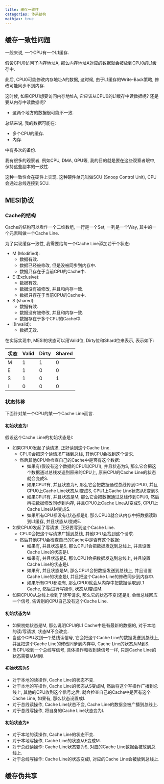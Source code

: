```yaml
---
title: 缓存一致性
categories: 体系结构
mathjax: true
---
```




## 缓存一致性问题

一般来说, 一个CPU有一个L1缓存.

假设CPU0访问了内存地址A, 那么内存地址A对应的数据就会被放到CPU0的L1缓存中.

此后, CPU0可能修改内存地址A的数据, 这时候, 由于L1缓存的Write-Back策略, 修改可能同步不到内存.

这时候, 如果CPU1想要访问内存地址A, 它应该从CPU0的L1缓存中读数据呢? 还是要从内存中读数据呢?

* 这两个地方的数据很可能不一致.

总结来说, 我的数据可能在:

* 多个CPU的缓存.
* 内存.

中有多次的备份.

我有很多的观察者, 例如CPU, DMA, GPU等, 我的目的就是要在这些观察者眼中, 保持这些副本的一致性.

这种一致性会在硬件上实现, 这种硬件单元叫做SCU (Snoop Control Unit), CPU会通过总线连接到SCU.



## MESI协议



### Cache的结构

Cache的结构可以看作一个二维数组, 一行是一个Set, 一列是一个Way, 其中的一个元素叫做一个Cache Line.

为了实现缓存一致性, 我需要给每一个Cache Line添加若干个状态:

* M (Modified): 
  * 数据有效.
  * 数据已经被修改, 但是没被同步到内存中.
  * 数据只存在于当前CPU的Cache中.
* E (Exclusive):
  * 数据有效.
  * 数据没有被修改, 并且和内存一致.
  * 数据只存在于当前CPU的Cache中.
* S (shared):
  * 数据有效.
  * 数据没有被修改, 并且和内存一致.
  * 数据存在于多个CPU的Cache中.
* I(Invalid):
  * 数据无效.

在实际实现中, MESI的状态可以用Valid位, Dirty位和Shard位来表示, 表示如下:

| 状态 | Valid | Dirty | Shared |
| ---- | ----- | ----- | ------ |
| M    | 1     | 1     | 0      |
| E    | 1     | 0     | 0      |
| S    | 1     | 0     | 1      |
| I    | 0     | 0     | 0      |



### 状态转移

下面针对某一个CPU的某一个Cache Line而言.



#### 初始状态为I

假设这个Cache Line的初始状态是I:

* 如果CPU0发起了读请求, 正好读到这个Cache Line.
  * CPU0会把这个读请求广播到总线, 其他CPU会找到这个请求.
  * 然后其他CPU会检查自己的Cache中是否有这个数据:
    * 如果有(假设有这个数据的CPU叫CPU1), 并且状态为S, 那么它会把这个数据通过总线发送到原来的CPU上, 原来CPU的Cache Line的状态就会变成S.
    * 如果CPU1有, 并且状态为E, 那么它会把数据通过总线传到CPU0, 并且CPU0上Cache Line状态从I变成S, CPU1上Cache Line状态从E变到S.
    * 如果CPU1有, 并且状态是M, 那么它会把数据通过总线传到CPU0, 然后再把数据修改同步到内存, 并且CPU0上Cache Line从I变成S, CPU1上Cache Line从M变成S.
    * 如果所有CPU都没有(状态都是I), 那么CPU0就会从内存中把数据读取到L1缓存, 并且状态从I变成E.
* 如果CPU0发起了写请求, 正好要写到这个Cache Line.
  * CPU0会把这个写请求广播到总线, 其他CPU会找到这个请求.
  * 然后其他CPU会检查自己的Cache中是否有这个数据:
    * 如果有, 并且状态是S, 那么CPU1会把数据发送到总线上, 并且设置Cache Line的状态是I.
    * 如果有, 并且状态是E, 那么CPU1会把数据发送到总线上, 并且设置Cache Line的状态是I.
    * 如果有, 并且状态是M, 那么CPU1会把数据发送到总线上, 并且设置Cache Line的状态是I, 并且把这个Cache Line的修改同步到内存中.
    * 如果所有CPU都没有, 那么CPU0就会从内存中把数据读取到L1 Cache, 然后进行写操作, 状态从I变成M.
* 如果CPU0从总线上收到了读写请求, 那么它的状态不变(还是I), 会给总线回应一个信号, 告诉别的CPU自己没有这个Cache Line.



#### 初始状态为M

* 如果初始状态是M, 那么说明CPU的L1 Cache中是有最新的数据的, 对于本地的读/写请求, 状态M不会改变.
* 当这个CPU收到一个总线读信号, 它会把这个Cache Line的数据发送到总线上, 并且把这个Cache Line的修改同步到内存中, Cache Line的状态从M到S.
* 当CPU收到一个总线写信号, 具体操作和收到读信号一样, 只是Cache Line的状态需要从M到I.



#### 初始状态为S

* 对于本地的读操作, Cache Line的状态不变.
* 对于本地的写操作, Cache Line的状态从S变成M, 然后将这个写操作广播到总线上, 其他的CPU收到这个信号之后, 就会检查自己的Cache中是否有这个Cache Line, 如果有, 那么状态设置成I.
* 对于总线读操作, Cache Line状态不变, Cache Line的数据会被广播到总线上.
* 对于总线写操作, 将自身的Cache Line状态变为I.



#### 初始状态为E

* 对于本地的读操作, Cache Line的状态不变.
* 对于本地写操作, Cache Line的状态从E变成M.
* 对于总线读操作: Cache Line状态变为S, 对应的Cache Line数据会被放到总线上.
* 对于总线写操作: Cache Line的状态变成I, 对应的Cache Line会被放到总线上.



## 缓存伪共享

